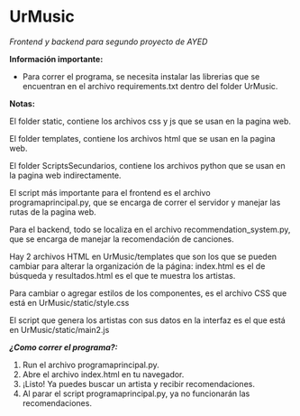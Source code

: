 # UrMusic
*Frontend y backend para segundo proyecto de AYED*

**Información importante:**
- Para correr el programa, se necesita instalar las librerias que se encuentran en el archivo requirements.txt dentro del folder UrMusic. 

**Notas:**

El folder static, contiene los archivos css y js que se usan en la pagina web.

El folder templates, contiene los archivos html que se usan en la pagina web.

El folder ScriptsSecundarios, contiene los archivos python que se usan en la pagina web indirectamente.

El script más importante para el frontend es el archivo programaprincipal.py, que se encarga de correr el servidor y manejar las rutas de la pagina web.

Para el backend, todo se localiza en el archivo recommendation_system.py, que se encarga de manejar la recomendación de canciones.

Hay 2 archivos HTML en UrMusic/templates que son los que se pueden cambiar para alterar la organización de la página:
index.html es el de búsqueda y resultados.html es el que te muestra los artistas.

Para cambiar o agregar estilos de los componentes, es el archivo CSS que está en UrMusic/static/style.css

El script que genera los artistas con sus datos en la interfaz es el que está en UrMusic/static/main2.js

***¿Como correr el programa?:***

1. Run el archivo programaprincipal.py. 
2. Abre el archivo index.html en tu navegador.
3. ¡Listo! Ya puedes buscar un artista y recibir recomendaciones.
4. Al parar el script programaprincipal.py, ya no funcionarán las recomendaciones. 
